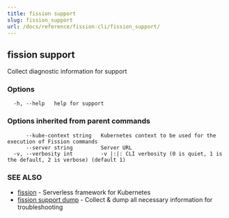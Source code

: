 ```yaml
---
title: fission support
slug: fission_support
url: /docs/reference/fission-cli/fission_support/
---
```

## fission support

Collect diagnostic information for support

### Options

```
  -h, --help   help for support
```

### Options inherited from parent commands

```
      --kube-context string   Kubernetes context to be used for the execution of Fission commands
      --server string         Server URL
  -v, --verbosity int         -v |:|: CLI verbosity (0 is quiet, 1 is the default, 2 is verbose) (default 1)
```

### SEE ALSO

* [fission](/docs/reference/fission-cli/fission/)	 - Serverless framework for Kubernetes
* [fission support dump](/docs/reference/fission-cli/fission_support_dump/)	 - Collect & dump all necessary information for troubleshooting

